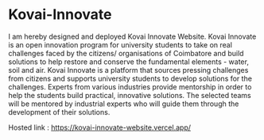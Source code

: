 # Kovai-Innovate
I am hereby designed and deployed Kovai Innovate Website.
Kovai Innovate is an open innovation program for university students to take on real challenges faced by the citizens/ organisations of Coimbatore and build solutions to help restore and conserve the fundamental elements - water, soil and air.
Kovai Innovate is a platform that sources pressing challenges from citizens and supports university students to develop solutions for the challenges. 
Experts from various industries provide mentorship in order to help the students build practical, innovative solutions. The selected teams will be mentored by industrial experts who will guide them through the development of their solutions.

Hosted link : https://kovai-innovate-website.vercel.app/
